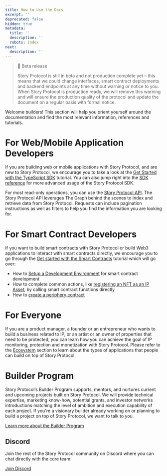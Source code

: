```yaml
---
title: How to Use the Docs
excerpt: ''
deprecated: false
hidden: true
metadata:
  title: ''
  description: ''
  robots: index
next:
  description: ''
---
```

> 🚧 Beta release
>
> Story Protocol is still in beta and not production complete yet – this means that we could change interfaces, smart contract deployments and backend endpoints at any time without warning or notice to you. When Story Protocol is production ready, we will remove this warning and will ensure the production quality of the protocol and update the document on a regular basis with formal notice.

Welcome builders! This section will help you orient yourself around the documentation and find the most relevant information, references and tutorials.

# For Web/Mobile Application Developers

If you are building web or mobile applications with Story Protocol, and are new to Story Protocol, we encourage you to take a look at the [Get Started with the TypeScript SDK](doc:get-started-with-the-typescript-sdk) tutorial. You can also jump right into the [SDK reference](https://docs.storyprotocol.xyz/docs/sdk-overview) for more advanced usage of the Story Protocol SDK.

For most read-only operations, you can use the [Story Protocol API](ref:story-protocol-api-reference). The Story Protocol API leverages The Graph behind the scenes to index and retrieve data from Story Protocol. Requests can include pagination instructions as well as filters to help you find the information you are looking for.

# For Smart Contract Developers

If you want to build smart contracts with Story Protocol or build Web3 applications to interact with smart contracts directly, we encourage you to go through the [Get started with the Smart Contracts](doc:get-started-with-the-smart-contracts) tutorial which will go over:

* How to [Setup a Development Environment](doc:quick-setup) for smart contract development
* How to complete common actions, like [registering an NFT as an IP Asset](doc:registering-an-ip-asset), by calling smart contract functions directly
* How to [create a periphery contract](doc:build-a-licensing-marketplace)

# For Everyone

If you are a product manager, a founder or an entrepreneur who wants to build a business related to IP, or an artist or an owner of properties that need to be protected, you can learn how you can achieve the goal of IP monitoring, protection and monetization with Story Protocol. Please refer to the [Ecosystem](doc:introduction) section to learn about the types of applications that people can build on top of Story Protocol.

# Builder Program

Story Protocol’s Builder Program supports, mentors, and nurtures current and upcoming projects built on Story Protocol. We will provide technical expertise, marketing know-how, potential grants, and investor networks introductions matching the level of ambition and execution capability of each project. If you're a visionary builder already working on or planning to build a project on top of Story Protocol, we want to talk to you.

[Learn more about the Builder Program](https://www.storyprotocol.xyz/builder-program)

## Discord

Join the rest of the Story Protocol community on Discord where you can chat directly with the core team:

[Join Discord](https://discord.gg/storyprotocol)
